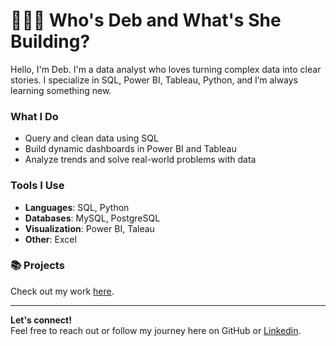 # 👩🏽‍🏫 Who's Deb and What's She Building?

Hello, I'm Deb. I'm a data analyst who loves turning complex data into clear stories. I specialize in SQL, Power BI, Tableau, Python, and I’m always learning something new.

### What I Do
- Query and clean data using SQL
- Build dynamic dashboards in Power BI and Tableau
- Analyze trends and solve real-world problems with data

### Tools I Use
- **Languages**: SQL, Python
- **Databases**: MySQL, PostgreSQL
- **Visualization**: Power BI, Taleau
- **Other**: Excel

### 📚 Projects
Check out my work [here]([https://github.com/debra-analyst/portfolio]).

---

**Let's connect!**  
Feel free to reach out or follow my journey here on GitHub or [Linkedin](https://github.com/debra-analyst?tab=repositories).
